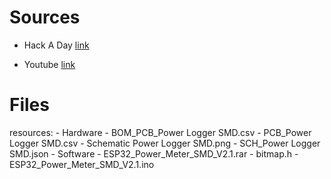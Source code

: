 # Sources #
 - Hack A Day [link](https://hackaday.io/project/187504-esp32-3-channel-power-logger)

 - Youtube [link](https://www.youtube.com/watch?v=suOimZ4gmQg)

 # Files #

 resources:
 	- Hardware
 		- BOM_PCB_Power Logger SMD.csv
 		- PCB_Power Logger SMD.csv
 		- Schematic Power Logger SMD.png
 		- SCH_Power Logger SMD.json
 	- Software
 		- ESP32_Power_Meter_SMD_V2.1.rar
 			- bitmap.h
 			- ESP32_Power_Meter_SMD_V2.1.ino
 			 